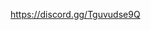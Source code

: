 <!-- Следвай инструкцийте в файла с командите ако имаш въпроси ги задай в нашия дискорд-->
https://discord.gg/Tguvudse9Q